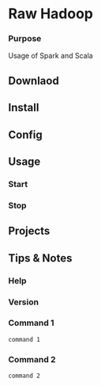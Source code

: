 # Raw Hadoop

### Purpose

Usage of Spark and Scala

## Downlaod



## Install


## Config

## Usage 

### Start

### Stop

## Projects

## Tips & Notes

### Help


### Version


### Command 1

    command 1

### Command 2

    command 2
    

